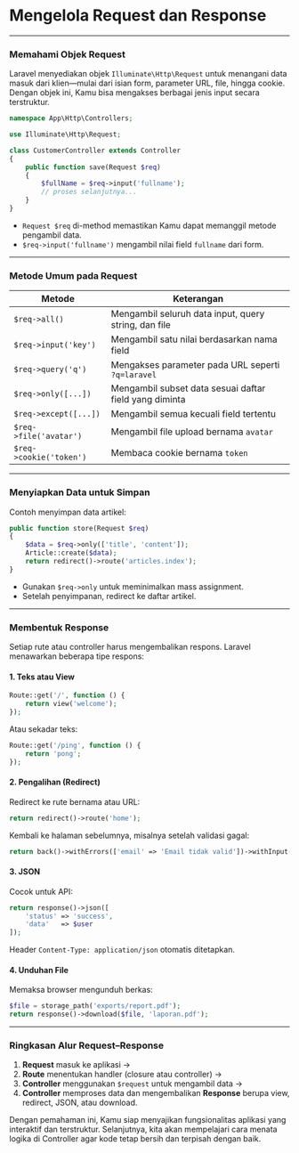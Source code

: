 # Mengelola Request dan Response

***

### Memahami Objek Request

Laravel menyediakan objek `Illuminate\Http\Request` untuk menangani data masuk dari klien—mulai dari isian form, parameter URL, file, hingga cookie. Dengan objek ini, Kamu bisa mengakses berbagai jenis input secara terstruktur.

```php
namespace App\Http\Controllers;

use Illuminate\Http\Request;

class CustomerController extends Controller
{
    public function save(Request $req)
    {
        $fullName = $req->input('fullname');
        // proses selanjutnya...
    }
}
```

* `Request $req` di-method memastikan Kamu dapat memanggil metode pengambil data.
* `$req->input('fullname')` mengambil nilai field `fullname` dari form.

***

### Metode Umum pada Request

| Metode                  | Keterangan                                             |
| ----------------------- | ------------------------------------------------------ |
| `$req->all()`           | Mengambil seluruh data input, query string, dan file   |
| `$req->input('key')`    | Mengambil satu nilai berdasarkan nama field            |
| `$req->query('q')`      | Mengakses parameter pada URL seperti `?q=laravel`      |
| `$req->only([...])`     | Mengambil subset data sesuai daftar field yang diminta |
| `$req->except([...])`   | Mengambil semua kecuali field tertentu                 |
| `$req->file('avatar')`  | Mengambil file upload bernama `avatar`                 |
| `$req->cookie('token')` | Membaca cookie bernama `token`                         |

***

### Menyiapkan Data untuk Simpan

Contoh menyimpan data artikel:

```php
public function store(Request $req)
{
    $data = $req->only(['title', 'content']);
    Article::create($data);
    return redirect()->route('articles.index');
}
```

* Gunakan `$req->only` untuk meminimalkan mass assignment.
* Setelah penyimpanan, redirect ke daftar artikel.

***

### Membentuk Response

Setiap rute atau controller harus mengembalikan respons. Laravel menawarkan beberapa tipe respons:

#### 1. Teks atau View

```php
Route::get('/', function () {
    return view('welcome');
});
```

Atau sekadar teks:

```php
Route::get('/ping', function () {
    return 'pong';
});
```

#### 2. Pengalihan (Redirect)

Redirect ke rute bernama atau URL:

```php
return redirect()->route('home');
```

Kembali ke halaman sebelumnya, misalnya setelah validasi gagal:

```php
return back()->withErrors(['email' => 'Email tidak valid'])->withInput();
```

#### 3. JSON

Cocok untuk API:

```php
return response()->json([
    'status' => 'success',
    'data'   => $user
]);
```

Header `Content-Type: application/json` otomatis ditetapkan.

#### 4. Unduhan File

Memaksa browser mengunduh berkas:

```php
$file = storage_path('exports/report.pdf');
return response()->download($file, 'laporan.pdf');
```

***

### Ringkasan Alur Request–Response

1. **Request** masuk ke aplikasi →
2. **Route** menentukan handler (closure atau controller) →
3. **Controller** menggunakan `$request` untuk mengambil data →
4. **Controller** memproses data dan mengembalikan **Response** berupa view, redirect, JSON, atau download.

Dengan pemahaman ini, Kamu siap menyajikan fungsionalitas aplikasi yang interaktif dan terstruktur. Selanjutnya, kita akan mempelajari cara menata logika di Controller agar kode tetap bersih dan terpisah dengan baik.
